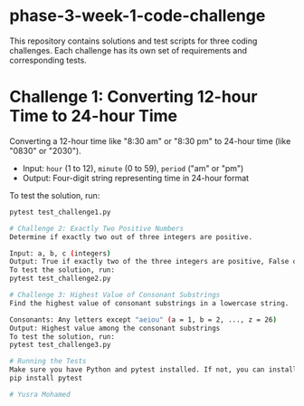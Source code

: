 # phase-3-week-1-code-challenge
This repository contains solutions and test scripts for three coding challenges. Each challenge has its own set of requirements and corresponding tests.

# Challenge 1: Converting 12-hour Time to 24-hour Time

Converting a 12-hour time like "8:30 am" or "8:30 pm" to 24-hour time (like "0830" or "2030").

- Input: `hour` (1 to 12), `minute` (0 to 59), `period` ("am" or "pm")
- Output: Four-digit string representing time in 24-hour format

To test the solution, run:

```bash
pytest test_challenge1.py

# Challenge 2: Exactly Two Positive Numbers
Determine if exactly two out of three integers are positive.

Input: a, b, c (integers)
Output: True if exactly two of the three integers are positive, False otherwise
To test the solution, run:
pytest test_challenge2.py

# Challenge 3: Highest Value of Consonant Substrings
Find the highest value of consonant substrings in a lowercase string.

Consonants: Any letters except "aeiou" (a = 1, b = 2, ..., z = 26)
Output: Highest value among the consonant substrings
To test the solution, run:
pytest test_challenge3.py

# Running the Tests
Make sure you have Python and pytest installed. If not, you can install pytest using:
pip install pytest

# Yusra Mohamed 
